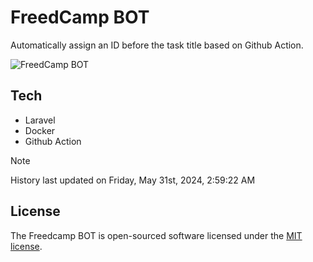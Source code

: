 # FreedCamp BOT

Automatically assign an ID before the task title based on Github Action.

![FreedCamp BOT](https://repository-images.githubusercontent.com/737932867/7d34798b-2680-471c-b089-a78a718d3d6a)

## Tech

- Laravel
- Docker
- Github Action

> [!NOTE]  
> History last updated on Friday, May 31st, 2024, 2:59:22 AM

## License

The Freedcamp BOT is open-sourced software licensed under the [MIT license](https://opensource.org/licenses/MIT).
